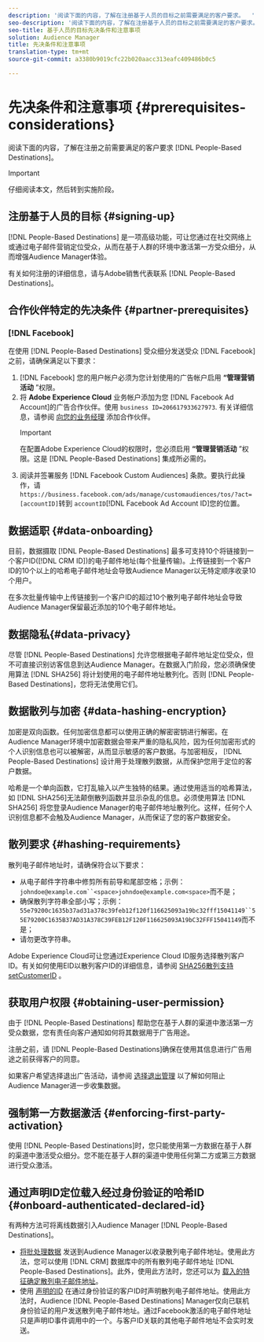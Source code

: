 ```yaml
---
description: '阅读下面的内容，了解在注册基于人员的目标之前需要满足的客户要求。  '
seo-description: '阅读下面的内容，了解在注册基于人员的目标之前需要满足的客户要求。  '
seo-title: 基于人员的目标先决条件和注意事项
solution: Audience Manager
title: 先决条件和注意事项
translation-type: tm+mt
source-git-commit: a3380b9019cfc22b020aacc313eafc409486b0c5

---
```



# 先决条件和注意事项 {#prerequisites-considerations}

阅读下面的内容，了解在注册之前需要满足的客户要求 [!DNL People-Based Destinations]。

>[!IMPORTANT]
> 仔细阅读本文，然后转到实施阶段。

## 注册基于人员的目标 {#signing-up}

[!DNL People-Based Destinations] 是一项高级功能，可让您通过在社交网络上或通过电子邮件营销定位受众，从而在基于人群的环境中激活第一方受众细分，从而增强Audience Manager体验。

有关如何注册的详细信息，请与Adobe销售代表联系 [!DNL People-Based Destinations]。

## 合作伙伴特定的先决条件 {#partner-prerequisites}

### [!DNL Facebook]

在使用 [!DNL People-Based Destinations] 受众细分发送受众 [!DNL Facebook]之前，请确保满足以下要求：

1. [!DNL Facebook] 您的用户帐户必须为您计划使用的广告帐户启用 **“管理营销活动** ”权限。
1. 将 **Adobe Experience Cloud** 业务帐户添加为您 [!DNL Facebook Ad Account]的广告合作伙伴。使用 `business ID=206617933627973`. 有关详细信息，请参阅 [向您的业务经理](https://www.facebook.com/business/help/708679622611131) 添加合作伙伴。
   >[!IMPORTANT]
   > 在配置Adobe Experience Cloud的权限时，您必须启用 **“管理营销活动** ”权限。这是 [!DNL People-Based Destinations] 集成所必需的。
1. 阅读并签署服务 [!DNL Facebook Custom Audiences] 条款。要执行此操作，请 `https://business.facebook.com/ads/manage/customaudiences/tos/?act=[accountID]`转到 `accountID`[!DNL Facebook Ad Account ID]您的位置。

## 数据适职 {#data-onboarding}

目前，数据摄取 [!DNL People-Based Destinations] 最多可支持10个将链接到一个客户ID([!DNL CRM ID])的电子邮件地址(每个批量传输)。上传链接到一个客户ID的10个以上的哈希电子邮件地址会导致Audience Manager以无特定顺序收录10个用户。

在多次批量传输中上传链接到一个客户ID的超过10个散列电子邮件地址会导致Audience Manager保留最近添加的10个电子邮件地址。

## 数据隐私{#data-privacy}

尽管 [!DNL People-Based Destinations] 允许您根据电子邮件地址定位受众，但不可直接识别访客信息到达Audience Manager。在数据入门阶段，您必须确保使用算法 [!DNL SHA256] 将计划使用的电子邮件地址散列化。否则 [!DNL People-Based Destinations]，您将无法使用它们。

## 数据散列与加密 {#data-hashing-encryption}

加密是双向函数。任何加密信息都可以使用正确的解密密钥进行解密。在Audience Manager环境中加密数据会带来严重的隐私风险，因为任何加密形式的个人识别信息也可以被解密，从而显示敏感的客户数据。与加密相反， [!DNL People-Based Destinations] 设计用于处理散列数据，从而保护您用于定位的客户数据。

哈希是一个单向函数，它打乱输入以产生独特的结果。通过使用适当的哈希算法，如 [!DNL SHA256]无法颠倒散列函数并显示杂乱的信息。必须使用算法 [!DNL SHA256] 将您登录Audience Manager的电子邮件地址散列化。这样，任何个人识别信息都不会触及Audience Manager，从而保证了您的客户数据安全。

## 散列要求 {#hashing-requirements}

散列电子邮件地址时，请确保符合以下要求：

* 从电子邮件字符串中修剪所有前导和尾部空格；示例： `johndoe@example.com``<space>johndoe@example.com<space>`而不是；
* 确保散列字符串全部小写；示例： `55e79200c1635b37ad31a378c39feb12f120f116625093a19bc32fff15041149``55E79200C1635B37AD31A378C39FEB12F120F116625093A19bC32FFF15041149`而不是；
* 请勿更改字符串。

Adobe Experience Cloud可让您通过Experience Cloud ID服务选择散列客户ID。有关如何使用EID以散列客户ID的详细信息，请参阅 [SHA256散列支持setCustomerID](https://docs.adobe.com/content/help/en/id-service/using/reference/hashing-support.html) 。

## 获取用户权限 {#obtaining-user-permission}

由于 [!DNL People-Based Destinations] 帮助您在基于人群的渠道中激活第一方受众数据，您有责任向客户通知如何将其数据用于广告用途。

注册之前，请 [!DNL People-Based Destinations]确保在使用其信息进行广告用途之前获得客户的同意。

如果客户希望选择退出广告活动，请参阅 [选择退出管理](../../overview/data-security-and-privacy/opt-out-management.md) 以了解如何阻止Audience Manager进一步收集数据。

## 强制第一方数据激活 {#enforcing-first-party-activation}

使用 [!DNL People-Based Destinations]时，您只能使用第一方数据在基于人群的渠道中激活受众细分。您不能在基于人群的渠道中使用任何第二方或第三方数据进行受众激活。

## 通过声明ID定位载入经过身份验证的哈希ID {#onboard-authenticated-declared-id}

有两种方法可将离线数据引入Audience Manager [!DNL People-Based Destinations]。

* [将批处理数据](../../integration/sending-audience-data/batch-data-transfer-explained/batch-data-transfer-overview.md) 发送到Audience Manager以收录散列电子邮件地址。使用此方法，您可以使用 [!DNL CRM] 数据库中的所有散列电子邮件地址 [!DNL People-Based Destinations]。此外，使用此方法时，您还可以为 [载入的特征确定散列电子邮件地址](../traits/trait-qualification-reference.md)。
* 使用 [声明的ID](../declared-ids.md) 在通过身份验证的客户ID时声明散列电子邮件地址。使用此方法时，Audience [!DNL People-Based Destinations] Manager仅向已联机身份验证的用户发送散列电子邮件地址。通过Facebook激活的电子邮件地址只是声明ID事件调用中的一个。与客户ID关联的其他电子邮件地址不会实时发送。
